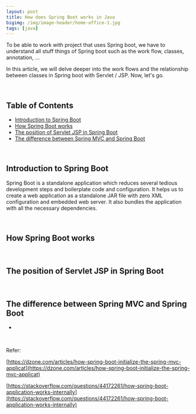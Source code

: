 ```yaml
---
layout: post
title: How does Spring Boot works in Java
bigimg: /img/image-header/home-office-1.jpg
tags: [java]
---
```


To be able to work with project that uses Spring boot, we have to understand all stuff things of Spring boot such as the work flow, classes, annotation, ... 

In this article, we will delve deeper into the work flows and the relationship between classes in Spring boot with Servlet / JSP. Now, let's go.

<br>

## Table of Contents
- [Introduction to Spring Boot](#introduction-to-spring-boot)
- [How Spring Boot works](#how-spring-boot-works)
- [The position of Servlet JSP in Spring Boot](#the-position-of-servlet-jsp-in-spring-boot)
- [The difference between Spring MVC and Spring Boot](#the-difference-between-spring-mvc-and-spring-boot)


<br>

## Introduction to Spring Boot
Spring Boot is a standalone application which reduces several tedious development steps and boilerplate code and configuration. It helps us to create a web application as a standalone JAR file with zero XML configuration and embedded web server. It also bundles the application with all the necessary dependencies.





<br>

## How Spring Boot works


<br>

## The position of Servlet JSP in Spring Boot



<br>

## The difference between Spring MVC and Spring Boot
- 


<br>

Refer:

[https://dzone.com/articles/how-spring-boot-initialize-the-spring-mvc-applicat](https://dzone.com/articles/how-spring-boot-initialize-the-spring-mvc-applicat)

[https://stackoverflow.com/questions/44172261/how-spring-boot-application-works-internally](https://stackoverflow.com/questions/44172261/how-spring-boot-application-works-internally)